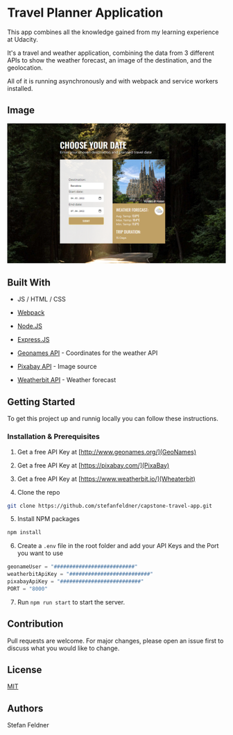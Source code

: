# Travel Planner Application

This app combines all the knowledge gained from my learning experience at Udacity.

It's a travel and weather application, combining the data from 3 different APIs to show the weather forecast, an image of the destination, and the geolocation.

All of it is running asynchronously and with webpack and service workers installed.

## Image

![Screenshot Barcelona](https://raw.githubusercontent.com/stefanfeldner/capstone-travel-app/master/src/client/img/readme-img.png)

## Built With

- JS / HTML / CSS
  
- [Webpack](https://webpack.js.org/)
  
- [Node.JS](https://nodejs.org/en/)
  
- [Express.JS](https://expressjs.com/)
  
- [Geonames API](https://www.geonames.org/) - Coordinates for the weather API
  
- [Pixabay API](https://pixabay.com/de/) - Image source
  
- [Weatherbit API](https://www.weatherbit.io/) - Weather forecast
  

## Getting Started

To get this project up and runnig locally you can follow these instructions.

### Installation & Prerequisites

1. Get a free API Key at [http://www.geonames.org/](GeoNames)
  
2. Get a free API Key at [https://pixabay.com/](PixaBay)
  
3. Get a free API Key at [https://www.weatherbit.io/](Wheaterbit)
  
4. Clone the repo
  
  ```sh
  git clone https://github.com/stefanfeldner/capstone-travel-app.git
  ```
  
5. Install NPM packages
  
  ```sh
  npm install
  ```
  
6. Create a `.env` file in the root folder and add your API Keys and the Port you want to use
  
  ```js
  geonameUser = "##########################"
  weatherbitApiKey = "##########################"
  pixabayApiKey = "##########################"
  PORT = "8000"
  ```
  
7. Run `npm run start` to start the server.
  

## Contribution

Pull requests are welcome. For major changes, please open an issue first to discuss what you would like to change.

## License

[MIT](https://choosealicense.com/licenses/mit/)

## Authors

Stefan Feldner
